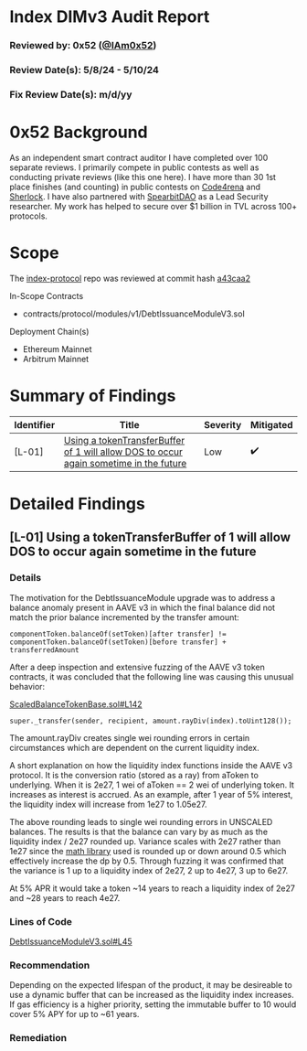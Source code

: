 # Index DIMv3 Audit Report

### Reviewed by: 0x52 ([@IAm0x52](https://twitter.com/IAm0x52))

### Review Date(s): 5/8/24 - 5/10/24

### Fix Review Date(s): m/d/yy

# 0x52 Background

As an independent smart contract auditor I have completed over 100 separate reviews. I primarily compete in public contests as well as conducting private reviews (like this one here). I have more than 30 1st place finishes (and counting) in public contests on [Code4rena](https://code4rena.com/@0x52) and [Sherlock](https://audits.sherlock.xyz/watson/0x52). I have also partnered with [SpearbitDAO](https://cantina.xyz/u/iam0x52) as a Lead Security researcher. My work has helped to secure over $1 billion in TVL across 100+ protocols.

# Scope

The [index-protocol](https://github.com/IndexCoop/index-protocol/) repo was reviewed at commit hash [a43caa2](https://github.com/IndexCoop/index-protocol/tree/a43caa279eacd77b7db7e2014cdf4eb2a1dde4a6/)

In-Scope Contracts
- contracts/protocol/modules/v1/DebtIssuanceModuleV3.sol

Deployment Chain(s)
- Ethereum Mainnet
- Arbitrum Mainnet

# Summary of Findings

|  Identifier  | Title                        | Severity      | Mitigated |
| ------ | ---------------------------- | ------------- | ----- |
| [L-01] | [Using a tokenTransferBuffer of 1 will allow DOS to occur again sometime in the future](#l-01-using-a-tokentransferbuffer-of-1-will-allow-dos-to-occur-again-sometime-in-the-future) | Low | ✔️ |

# Detailed Findings

## [L-01] Using a tokenTransferBuffer of 1 will allow DOS to occur again sometime in the future

### Details 

The motivation for the DebtIssuanceModule upgrade was to address a balance anomaly present in AAVE v3 in which the final balance did not match the prior balance incremented by the transfer amount:

    componentToken.balanceOf(setToken)[after transfer] != componentToken.balanceOf(setToken)[before transfer] + transferredAmount

After a deep inspection and extensive fuzzing of the AAVE v3 token contracts, it was concluded that the following line was causing this unusual behavior:

[ScaledBalanceTokenBase.sol#L142](https://github.com/aave/aave-v3-core/blob/724a9ef43adf139437ba87dcbab63462394d4601/contracts/protocol/tokenization/base/ScaledBalanceTokenBase.sol#L142)

    super._transfer(sender, recipient, amount.rayDiv(index).toUint128());

The amount.rayDiv creates single wei rounding errors in certain circumstances which are dependent on the current liquidity index. 

A short explanation on how the liquidity index functions inside the AAVE v3 protocol. It is the conversion ratio (stored as a ray) from aToken to underlying. When it is 2e27, 1 wei of aToken == 2 wei of underlying token. It increases as interest is accrued. As an example, after 1 year of 5% interest, the liquidity index will increase from 1e27 to 1.05e27.

The above rounding leads to single wei rounding errors in UNSCALED balances. The results is that the balance can vary by as much as the liquidity index / 2e27 rounded up. Variance scales with 2e27 rather than 1e27 since the [math library](https://github.com/aave/aave-v3-core/blob/724a9ef43adf139437ba87dcbab63462394d4601/contracts/protocol/libraries/math/WadRayMath.sol#L65-L74) used is rounded up or down around 0.5 which effectively increase the dp by 0.5. Through fuzzing it was confirmed that the variance is 1 up to a liquidity index of 2e27, 2 up to 4e27, 3 up to 6e27.

At 5% APR it would take a token ~14 years to reach a liquidity index of 2e27 and ~28 years to reach 4e27.

### Lines of Code

[DebtIssuanceModuleV3.sol#L45](https://github.com/IndexCoop/index-protocol/blob/a43caa279eacd77b7db7e2014cdf4eb2a1dde4a6/contracts/protocol/modules/v1/DebtIssuanceModuleV3.sol#L45)

### Recommendation

Depending on the expected lifespan of the product, it may be desireable to use a dynamic buffer that can be increased as the liquidity index increases. If gas efficiency is a higher priority, setting the immutable buffer to 10 would cover 5% APY for up to ~61 years.

### Remediation

